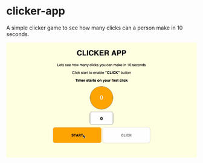 # clicker-app
A simple clicker game to see how many clicks can a person make in 10 seconds.

![Video walkthrough](clicker_app_gif.gif)
